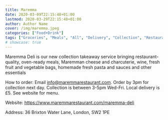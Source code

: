 ```yaml
---
title: Maremma
date: 2020-03-09T22:15:48+01:00
lastmod: 2020-03-29T22:15:48+01:00
author: Author Name
cover: /img/maremma.jpeg
categories: ["Food+Drink"]
tags: ["Groceries", "Meals", "All", "Delivery", "Collection", "Restaurant", "Tuscan", "fruit+veg"]
# showcase: true
---
```


Maremma Deli is our new collection takeaway service bringing restaurant-quality, oven-ready meals, Maremman cheese and charcuterie, wine, fresh fruit and vegetable bags, homemade fresh pasta and sauces and other essentials

How to order: Email info@maremmarestaurant.com. Order by 3pm for collection next day.  Collection is between 3-5pm Wed-Fri. Local delivery is £5. See website for menu.

Website: https://www.maremmarestaurant.com/maremma-deli

Address: 36 Brixton Water Lane, London, SW2 1PE